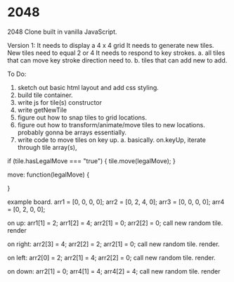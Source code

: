 # 2048
2048 Clone built in vanilla JavaScript.

Version 1:
It needs to display a 4 x 4 grid
It needs to generate new tiles.
    New tiles need to equal 2 or 4
It needs to respond to key strokes.
    a. all tiles that can move key stroke direction need to.
    b. tiles that can add new to add.

To Do:
1. sketch out basic html layout and add css styling.
2. build tile container.
3. write js for tile(s) constructor
4. write getNewTile
5. figure out how to snap tiles to grid locations.
6. figure out how to transform/animate/move tiles to new locations. 
    probably gonna be arrays essentially.
7. write code to move tiles on key up.
 a. basically.
  on.keyUp, iterate through tile array(s), 
  
  if (tile.hasLegalMove === "true") {
     tile.move(legalMove);
 }

 move: function(legalMove) {

 }

 example board.
 arr1 = [0, 0, 0, 0];
 arr2 = [0, 2, 4, 0];
 arr3 = [0, 0, 0, 0];
 arr4 = [0, 2, 0, 0];

on up:
arr1[1] = 2;
arr1[2] = 4;
arr2[1] = 0;
arr2[2] = 0;
call new random tile.
render

on right: 
arr2[3] = 4;
arr2[2] = 2;
arr2[1] = 0;
call new random tile.
render.

on left:
arr2[0] = 2;
arr2[1] = 4;
arr2[2] = 0;
call new random tile.
render. 

 on down:
 arr2[1] = 0;
 arr4[1] = 4;
 arr4[2] = 4;
 call new random tile.
 render
